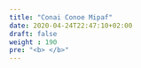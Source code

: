 ```yaml
---
title: "Conai Conoe Mipaf"
date: 2020-04-24T22:47:10+02:00
draft: false
weight : 190
pre: "<b> </b>"
---
```

